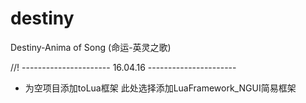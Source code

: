 # destiny
Destiny-Anima of Song (命运-英灵之歌)

//! ---------------------- 16.04.16 ----------------------
  * 为空项目添加toLua框架 此处选择添加LuaFramework_NGUI简易框架

